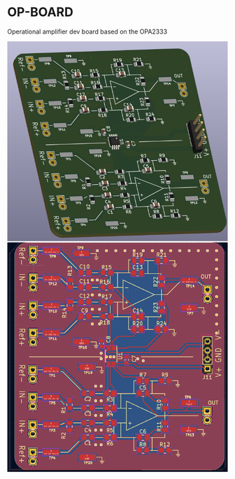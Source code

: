 # OP-BOARD
Operational amplifier dev board based on the OPA2333


![OP dev PCB Render](Images/OP_PCBA_render.png)
![OP Top and Bottom layers](Images/OP_PCBA_T-B.png)

